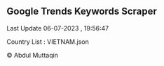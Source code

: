 

## Google Trends Keywords Scraper 
 
Last Update 06-07-2023 , 19:56:47

Country List :
VIETNAM.json



© Abdul Muttaqin 
